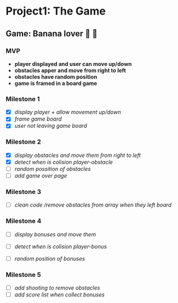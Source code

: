 # Project1: The Game

## Game: Banana lover :banana: :yellow_heart:

### MVP
- **player displayed and user can move up/down**
- **obstacles apper and move from right to left**
- **obstacles have random position**
- **game is framed in a board game**

### Milestone 1
- [x] *display player + allow movement up/down*
- [x] *frame game board*
- [x] *user not leaving game board*

### Milestone 2
- [x] *display obstacles and move them from right to left*
- [x] *detect when is colision player-obstacle*
- [ ] *random possition of obstacles*
- [ ] *add game over page*

### Milestone 3
- [ ] *clean code /remove obstacles from array when they left board*

### Milestone 4
- [ ] *display bonuses and move them*
- [ ] *detect when is colision player-bonus*
- [ ] *random position of bonuses*


### Milestone 5
- [ ] *add shooting to remove obstacles*
- [ ] *add score list when collect bonuses*